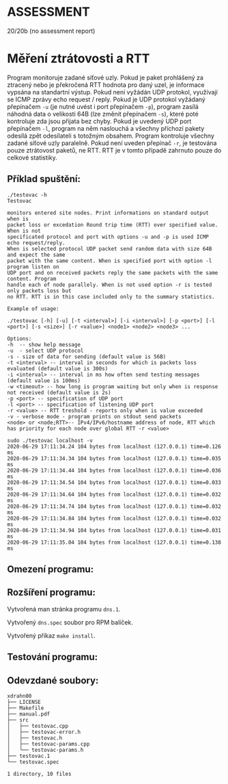 ASSESSMENT 
==========

20/20b (no assessment report)

Měření ztrátovosti a RTT
========================

Program monitoruje zadané síťové uzly. Pokud je paket prohlášený za ztracený nebo je překročená RTT hodnota pro daný uzel, je informace vypsána na standartní výstup. Pokud není vyžádán UDP protokol, využívají se ICMP zprávy echo request / reply. Pokud je UDP protokol vyžádaný přepínačem `-u` (je nutné uvést i port přepínačem `-p`), program zasílá náhodná data o velikosti 64B (lze změnit přepínačem `-s`), které poté kontroluje zda jsou přijata bez chyby. Pokud je uvedený UDP port přepínačem `-l`, program na něm naslouchá a všechny příchozí pakety odesílá zpět odesílateli s totožným obsahem. Program kontroluje všechny zadané síťové uzly paralelně. Pokud není uveden přepínač `-r`, je testována pouze ztrátovost paketů, ne RTT. RTT je v tomto případě zahrnuto pouze do celkové statistiky.

## Příklad spuštění:

```
./testovac -h
Testovac

monitors entered site nodes. Print informations on standard output when is
packet loss or excedation Round trip time (RTT) over specified value. When is not
specificated protocol and port with options -u and -p is used ICMP echo request/reply.
When is selected protocol UDP packet send random data with size 64B and expect the same
packet with the same content. When is specified port with option -l program listen on
UDP port and on received packets reply the same packets with the same content. Program
handle each of node parallely. When is not used option -r is tested only packets loss but
no RTT. RTT is in this case included only to the summary statistics.

Example of usage:

./testovac [-h] [-u] [-t <interval>] [-i <interval>] [-p <port>] [-l <port>] [-s <size>] [-r <value>] <node1> <node2> <node3> ... 

Options:
-h  -- show help message
-u  - select UDP protocol
-s - size of data for sending (default value is 56B)
-t <interval> -- interval in seconds for which is packets loss evaluated (default value is 300s)
-i <interval> -- interval in ms how often send testing messages (default value is 100ms)
-w <timeout> -- how long is program waiting but only when is response not received (default value is 2s)
-p <port> -- specification of UDP port
-l <port> -- specification of listening UDP port
-r <value> -- RTT treshold - reports only when is value exceeded
-v - verbose mode - program prints on stdout send packets
<node> or <node;RTT>-- IPv4/IPv6/hostname address of node, RTT which has priority for each node over global RTT -r <value>
```

```
sudo ./testovac localhost -v
2020-06-29 17:11:34.24 104 bytes from localhost (127.0.0.1) time=0.126 ms
2020-06-29 17:11:34.34 104 bytes from localhost (127.0.0.1) time=0.035 ms
2020-06-29 17:11:34.44 104 bytes from localhost (127.0.0.1) time=0.036 ms
2020-06-29 17:11:34.54 104 bytes from localhost (127.0.0.1) time=0.033 ms
2020-06-29 17:11:34.64 104 bytes from localhost (127.0.0.1) time=0.032 ms
2020-06-29 17:11:34.74 104 bytes from localhost (127.0.0.1) time=0.032 ms
2020-06-29 17:11:34.84 104 bytes from localhost (127.0.0.1) time=0.032 ms
2020-06-29 17:11:34.94 104 bytes from localhost (127.0.0.1) time=0.031 ms
2020-06-29 17:11:35.04 104 bytes from localhost (127.0.0.1) time=0.138 ms
```

## Omezení programu:

## Rozšíření programu:

Vytvořená man stránka programu `dns.1`.

Vytvořený `dns.spec` soubor pro RPM balíček.

Vytvořený příkaz `make install`.

## Testování programu:

## Odevzdané soubory:

```
xdrahn00
├── LICENSE
├── Makefile
├── manual.pdf
├── src
│   ├── testovac.cpp
│   ├── testovac-error.h
│   ├── testovac.h
│   ├── testovac-params.cpp
│   └── testovac-params.h
├── testovac.1
└── testovac.spec

1 directory, 10 files
```
